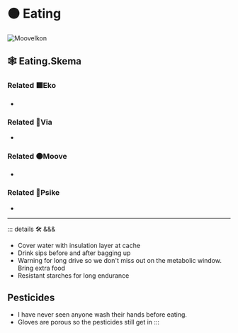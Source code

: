 # 🟠 <mooves>Eating</mooves>

![MooveIkon](/Moove/Moove_Ikon.png)

## 🕸 Eating.Skema

### Related 🟩<ekos>Eko</ekos>

-

### Related 🔻<via>Via</via>

-

### Related 🟠<mooves>Moove</mooves>

-

### Related 💜<psike>Psike</psike>

-

---

<!-- =================================================== -->
<!-- =================================================== -->
<!-- =================================================== -->
<!-- =================================================== -->
<!-- =================================================== -->
::: details 🛠 <dev>&&&</dev>

- Cover water with insulation layer at cache
- Drink sips before and after bagging up
- Warning for long drive so we don't miss out on the metabolic window. Bring extra food
- Resistant starches for long endurance

## Pesticides

- I have never seen anyone wash their hands before eating.
- Gloves are porous so the pesticides still get in
:::
